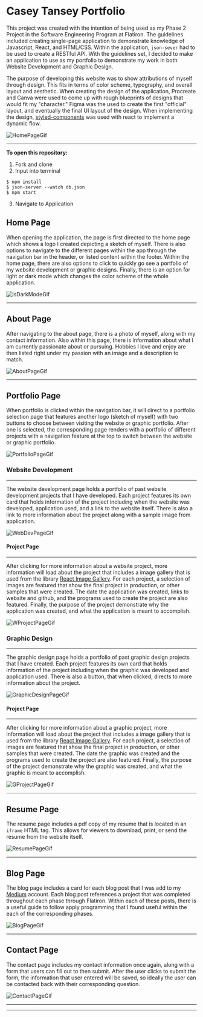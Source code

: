 # Casey Tansey Portfolio

This project was created with the intention of being used as my Phase 2 Project in the Software Engineering Program at Flatiron. The guidelines included creating single-page application to demonstrate knowledge of Javascript, React, and HTML/CSS. Within the application, `json-sever` had to be used to create a RESTful API. With the guidelines set, I decided to make an application to use as my portfolio to demonstrate my work in both Website Development and Graphic Design.

The purpose of developing this website was to show attributions of myself through design. This fits in terms of color scheme, typography, and overall layout and aesthetic. When creating the design of the application, Procreate and Canva were used to come up with rough blueprints of designs that would fit my "character." Figma was the used to create the first "official" layout, and eventually the final UI layout of the design. When implementing the design, [styled-components][0] was used with react to implement a dynamic flow.

![HomePageGif](https://media.giphy.com/media/wI9dnwZUKivnoHERP2/giphy.gif)

---

**To open this repository:**

1. Fork and clone
2. Input into terminal

```
$ npm install
$ json-server --watch db.json
$ npm start
```

3. Navigate to Application

## Home Page

When opening the application, the page is first directed to the home page which shows a logo I created depicting a sketch of myself. There is also options to navigate to the different pages within the app through the navigation bar in the header, or listed content within the footer. Within the home page, there are also options to click to quickly go see a portfolio of my website development or graphic designs. Finally, there is an option for light or dark mode which changes the color scheme of the whole application.

![isDarkModeGif](https://media.giphy.com/media/a9OKDLySgUSlWNk362/giphy.gif)

---

## About Page

After navigating to the about page, there is a photo of myself, along with my contact information. Also within this page, there is information about what I am currently passionate about or pursuing. Hobbies I love and enjoy are then listed right under my passion with an image and a description to match.

![AboutPageGif](https://media.giphy.com/media/i86JoAEpo3hfBhmRZp/giphy.gif)

---

## Portfolio Page

When portfolio is clicked within the navigation bar, it will direct to a portfolio selection page that features another logo (sketch of myself) with two buttons to choose between visiting the website or graphic portfolio. After one is selected, the corresponding page renders with a portfolio of different projects with a navigation feature at the top to switch between the website or graphic portfolio.

![PortfolioPageGif](https://media.giphy.com/media/zO3F0eiNhSqpwDqpOK/giphy.gif)

### **Website Development**

---

The website development page holds a portfolio of past website development projects that I have developed. Each project features its own card that holds information of the project including when the website was developed, application used, and a link to the website itself. There is also a link to more information about the project along with a sample image from application.

![WebDevPageGif](https://media.giphy.com/media/rzUJiH5xy50oneu7SG/giphy.gif)

#### Project Page

---

After clicking for more information about a website project, more information will load about the project that includes a image gallery that is used from the library [React Image Gallery][1]. For each project, a selection of images are featured that show the final project in production, or other samples that were created. The date the application was created, links to website and github, and the programs used to create the project are also featured. Finally, the purpose of the project demonstrate why the application was created, and what the application is meant to accomplish.

![WProjectPageGif](https://media.giphy.com/media/UAN47A3uxG7Uski7gt/giphy.gif)

### **Graphic Design**

---

The graphic design page holds a portfolio of past graphic design projects that I have created. Each project features its own card that holds information of the project including when the graphic was developed and application used. There is also a button, that when clicked, directs to more information about the project.

![GraphicDesignPageGif](https://media.giphy.com/media/WAepnimpfckcgufzc3/giphy.gif)

#### Project Page

---

After clicking for more information about a graphic project, more information will load about the project that includes a image gallery that is used from the library [React Image Gallery][1]. For each project, a selection of images are featured that show the final project in production, or other samples that were created. The date the graphic was created and the programs used to create the project are also featured. Finally, the purpose of the project demonstrate why the graphic was created, and what the graphic is meant to accomplish.

![GProjectPageGif](https://media.giphy.com/media/p5GQqrsE8hftwS43lS/giphy.gif)

---

## Resume Page

The resume page includes a pdf copy of my resume that is located in an `iframe` HTML tag. This allows for viewers to download, print, or send the resume from the website itself.

![ResumePageGif](https://media.giphy.com/media/wWgAZEzbfuBCHQ3fiz/giphy.gif)

---

## Blog Page

The blog page includes a card for each blog post that I was add to my [Medium][2] account. Each blog post references a project that was completed throughout each phase through Flatiron. Within each of these posts, there is a useful guide to follow apply programming that I found useful within the each of the corresponding phases.

![BlogPageGif](https://media.giphy.com/media/wl3KvdXlqOarldg4Kz/giphy.gif)

---

## Contact Page

The contact page includes my contact information once again, along with a form that users can fill out to then submit. After the user clicks to submit the form, the information that user entered will be saved, so ideally the user can be contacted back with their corresponding question.

![ContactPageGif](https://media.giphy.com/media/VDeADQQHSYoNAwEbzF/giphy.gif)

---

[0]: https://styled-components.com/
[1]: https://www.npmjs.com/package/react-image-gallery
[2]: https://medium.com/@ctansey12600

---
